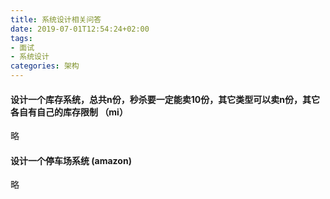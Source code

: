 ```yaml
---
title: 系统设计相关问答
date: 2019-07-01T12:54:24+02:00
tags: 
- 面试
- 系统设计
categories: 架构
---
```


#### 设计一个库存系统，总共n份，秒杀要一定能卖10份，其它类型可以卖n份，其它各自有自己的库存限制 （mi）

略

#### 设计一个停车场系统 (amazon)

略
